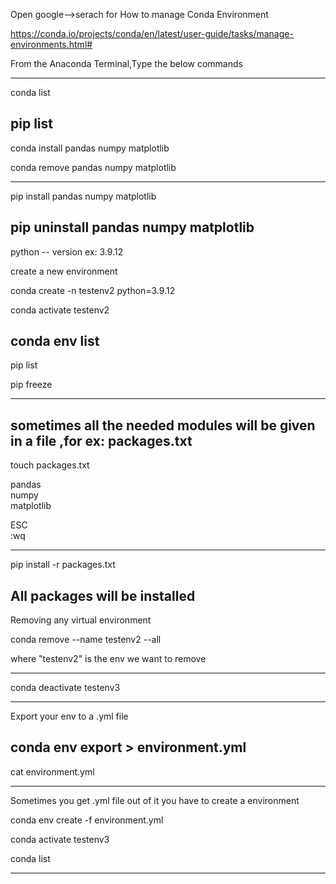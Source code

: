 Open google-->serach for How to manage Conda Environment


https://conda.io/projects/conda/en/latest/user-guide/tasks/manage-environments.html#

From the Anaconda Terminal,Type the below commands

-----------------------------------------------------
conda list

pip list
---------------------------------------------------------
conda install pandas numpy matplotlib

conda remove pandas numpy matplotlib

-----------------------------------------------
pip install pandas numpy matplotlib

pip uninstall pandas numpy matplotlib
--------------------------------------------------
python -- version
ex: 3.9.12

create a new environment

conda create -n testenv2 python=3.9.12

conda activate testenv2

conda env list
------------------------------------------------

pip list

pip freeze

-----------------------------------------------
sometimes all the needed modules will be given in a file ,for ex: packages.txt
-----------------
touch packages.txt

pandas
\
numpy
\
matplotlib


ESC
\
:wq

---------
pip install -r packages.txt

All packages will be installed
-----------------------------------------------

Removing any virtual environment

conda remove --name testenv2 --all

where "testenv2" is the env we want to remove

------------------------------------------

conda deactivate testenv3

---------------------------

Export your env to a .yml file

conda env export > environment.yml
--------------------------------
cat environment.yml

----------------------

Sometimes you get .yml file
out of it you have to create a environment


conda env create -f environment.yml

conda activate testenv3

conda list

----------------------------------------

